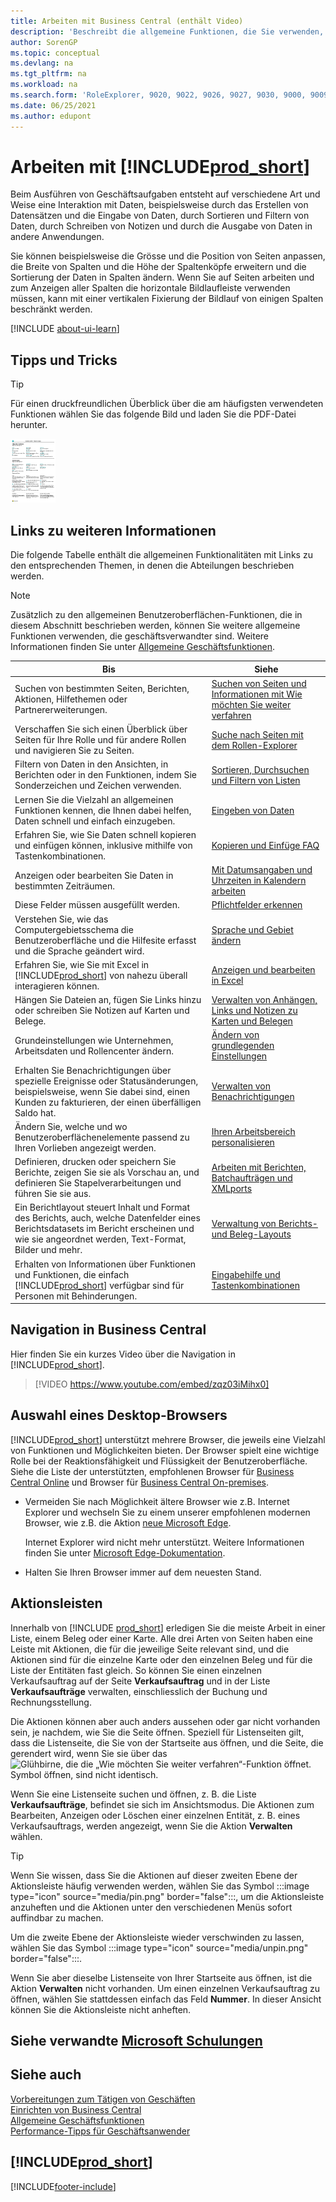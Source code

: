 ```yaml
---
title: Arbeiten mit Business Central (enthält Video)
description: 'Beschreibt die allgemeine Funktionen, die Sie verwenden, um die Daten in Business Central für Aktivitäten, wie Eingabe von Werten, Sortieren von Daten und Ändern von Ansichten auszuführen.'
author: SorenGP
ms.topic: conceptual
ms.devlang: na
ms.tgt_pltfrm: na
ms.workload: na
ms.search.form: 'RoleExplorer, 9020, 9022, 9026, 9027, 9030, 9000, 9009, 9004, 9005, 9024, 9006, 9007, 9010, 9016, 9017'
ms.date: 06/25/2021
ms.author: edupont
---
```

# <a name="work-with-"></a><a name="work-with-"></a><a name="work-with-"></a>Arbeiten mit [!INCLUDE[prod_short](includes/prod_short.md)]

Beim Ausführen von Geschäftsaufgaben entsteht auf verschiedene Art und Weise eine Interaktion mit Daten, beispielsweise durch das Erstellen von Datensätzen und die Eingabe von Daten, durch Sortieren und Filtern von Daten, durch Schreiben von Notizen und durch die Ausgabe von Daten in andere Anwendungen.

Sie können beispielsweise die Grösse und die Position von Seiten anpassen, die Breite von Spalten und die Höhe der Spaltenköpfe erweitern und die Sortierung der Daten in Spalten ändern. Wenn Sie auf Seiten arbeiten und zum Anzeigen aller Spalten die horizontale Bildlaufleiste verwenden müssen, kann mit einer vertikalen Fixierung der Bildlauf von einigen Spalten beschränkt werden.

[!INCLUDE [about-ui-learn](includes/about-ui-learn.md)]

## <a name="tips-and-tricks"></a><a name="tips-and-tricks"></a><a name="tips-and-tricks"></a><a name="cheatsheet"></a>Tipps und Tricks

> [!TIP]
> Für einen druckfreundlichen Überblick über die am häufigsten verwendeten Funktionen wählen Sie das folgende Bild und laden Sie die PDF-Datei herunter.
>
> [ ![Symbol für die PDF-Datei.](media/cheat_sheet_inline.png) ](media/cheat_sheet.pdf "Symbol zum Öffnen einer PDF")

## <a name="links-to-learn-more"></a><a name="links-to-learn-more"></a><a name="links-to-learn-more"></a>Links zu weiteren Informationen

Die folgende Tabelle enthält die allgemeinen Funktionalitäten mit Links zu den entsprechenden Themen, in denen die Abteilungen beschrieben werden.

> [!NOTE]
> Zusätzlich zu den allgemeinen Benutzeroberflächen-Funktionen, die in diesem Abschnitt beschrieben werden, können Sie weitere allgemeine Funktionen verwenden, die geschäftsverwandter sind. Weitere Informationen finden Sie unter [Allgemeine Geschäftsfunktionen](ui-across-business-areas.md).

| Bis  | Siehe |
| --- | --- |
|Suchen von bestimmten Seiten, Berichten, Aktionen, Hilfethemen oder Partnererweiterungen. |[Suchen von Seiten und Informationen mit Wie möchten Sie weiter verfahren](ui-search.md) |
|Verschaffen Sie sich einen Überblick über Seiten für Ihre Rolle und für andere Rollen und navigieren Sie zu Seiten.|[Suche nach Seiten mit dem Rollen-Explorer](ui-role-explorer.md)|
| Filtern von Daten in den Ansichten, in Berichten oder in den Funktionen, indem Sie Sonderzeichen und Zeichen verwenden. |[Sortieren, Durchsuchen und Filtern von Listen](ui-enter-criteria-filters.md) |
|Lernen Sie die Vielzahl an allgemeinen Funktionen kennen, die Ihnen dabei helfen, Daten schnell und einfach einzugeben.|[Eingeben von Daten](ui-enter-data.md)|
|Erfahren Sie, wie Sie Daten schnell kopieren und einfügen können, inklusive mithilfe von Tastenkombinationen.|[Kopieren und Einfüge FAQ](faq-copy-paste.yml)|
| Anzeigen oder bearbeiten Sie Daten in bestimmten Zeiträumen. |[Mit Datumsangaben und Uhrzeiten in Kalendern arbeiten](ui-enter-date-ranges.md) |
| Diese Felder müssen ausgefüllt werden. |[Pflichtfelder erkennen](ui-mandatory-fields.md) |
|Verstehen Sie, wie das Computergebietsschema die Benutzeroberfläche und die Hilfesite erfasst und die Sprache geändert wird.|[Sprache und Gebiet ändern](about-locale-language.md)|
|Erfahren Sie, wie Sie mit Excel in [!INCLUDE[prod_short](includes/prod_short.md)] von nahezu überall interagieren können.|[Anzeigen und bearbeiten in Excel](across-work-with-excel.md)|
|Hängen Sie Dateien an, fügen Sie Links hinzu oder schreiben Sie Notizen auf Karten und Belege.|[Verwalten von Anhängen, Links und Notizen zu Karten und Belegen](ui-how-add-link-to-record.md)|
| Grundeinstellungen wie Unternehmen, Arbeitsdaten und Rollencenter ändern. |[Ändern von grundlegenden Einstellungen](ui-change-basic-settings.md) |
|Erhalten Sie Benachrichtigungen über spezielle Ereignisse oder Statusänderungen, beispielsweise, wenn Sie dabei sind, einen Kunden zu fakturieren, der einen überfälligen Saldo hat.|[Verwalten von Benachrichtigungen](ui-smart-notifications.md)|
| Ändern Sie, welche und wo Benutzeroberflächenelemente passend zu Ihren Vorlieben angezeigt werden.|[Ihren Arbeitsbereich personalisieren](ui-personalization-user.md) |
|Definieren, drucken oder speichern Sie Berichte, zeigen Sie sie als Vorschau an, und definieren Sie Stapelverarbeitungen und führen Sie sie aus.|[Arbeiten mit Berichten, Batchaufträgen und XMLports](ui-work-report.md)|
| Ein Berichtlayout steuert Inhalt und Format des Berichts, auch, welche Datenfelder eines Berichtsdatasets im Bericht erscheinen und wie sie angeordnet werden, Text-Format, Bilder und mehr.|[Verwaltung von Berichts- und Beleg-Layouts](ui-manage-report-layouts.md) |
|Erhalten von Informationen über Funktionen und Funktionen, die einfach [!INCLUDE[prod_short](includes/prod_short.md)] verfügbar sind für  Personen mit Behinderungen.|[Eingabehilfe und Tastenkombinationen](ui-accessibility.md)|

## <a name="getting-around-in-business-central"></a><a name="getting-around-in-business-central"></a><a name="getting-around-in-business-central"></a>Navigation in Business Central
Hier finden Sie ein kurzes Video über die Navigation in [!INCLUDE[prod_short](includes/prod_short.md)].

> [!VIDEO https://www.youtube.com/embed/zqz03iMihx0]

## <a name="choosing-a-desktop-browser"></a><a name="choosing-a-desktop-browser"></a><a name="choosing-a-desktop-browser"></a>Auswahl eines Desktop-Browsers

[!INCLUDE[prod_short](includes/prod_short.md)] unterstützt mehrere Browser, die jeweils eine Vielzahl von Funktionen und Möglichkeiten bieten. Der Browser spielt eine wichtige Rolle bei der Reaktionsfähigkeit und Flüssigkeit der Benutzeroberfläche. Siehe die Liste der unterstützten, empfohlenen Browser für [Business Central Online](./product-requirements.md) und Browser für [Business Central On-premises](/dynamics365/business-central/dev-itpro/deployment/system-requirement-business-central-v15).

- Vermeiden Sie nach Möglichkeit ältere Browser wie z.B. Internet Explorer und wechseln Sie zu einem unserer empfohlenen modernen Browser, wie z.B. die Aktion [neue Microsoft Edge](https://www.microsoft.com/edge/).  

    Internet Explorer wird nicht mehr unterstützt. Weitere Informationen finden Sie unter [Microsoft Edge-Dokumentation](https://support.microsoft.com/hub/4337664/microsoft-edge-help).
- Halten Sie Ihren Browser immer auf dem neuesten Stand.

## <a name="action-bars"></a><a name="action-bars"></a><a name="action-bars"></a>Aktionsleisten

Innerhalb von [!INCLUDE [prod_short](includes/prod_short.md)] erledigen Sie die meiste Arbeit in einer Liste, einem Beleg oder einer Karte. Alle drei Arten von Seiten haben eine Leiste mit Aktionen, die für die jeweilige Seite relevant sind, und die Aktionen sind für die einzelne Karte oder den einzelnen Beleg und für die Liste der Entitäten fast gleich. So können Sie einen einzelnen Verkaufsauftrag auf der Seite **Verkaufsauftrag** und in der Liste **Verkaufsaufträge** verwalten, einschliesslich der Buchung und Rechnungsstellung.  

Die Aktionen können aber auch anders aussehen oder gar nicht vorhanden sein, je nachdem, wie Sie die Seite öffnen. Speziell für Listenseiten gilt, dass die Listenseite, die Sie von der Startseite aus öffnen, und die Seite, die gerendert wird, wenn Sie sie über das ![Glühbirne, die die „Wie möchten Sie weiter verfahren“-Funktion öffnet.](media/ui-search/search_small.png "Tell me-Funktion") Symbol öffnen, sind nicht identisch.  

Wenn Sie eine Listenseite suchen und öffnen, z. B. die Liste **Verkaufsaufträge**, befindet sie sich im Ansichtsmodus. Die Aktionen zum Bearbeiten, Anzeigen oder Löschen einer einzelnen Entität, z. B. eines Verkaufsauftrags, werden angezeigt, wenn Sie die Aktion **Verwalten** wählen.  

> [!TIP]
> Wenn Sie wissen, dass Sie die Aktionen auf dieser zweiten Ebene der Aktionsleiste häufig verwenden werden, wählen Sie das Symbol :::image type="icon" source="media/pin.png" border="false":::, um die Aktionsleiste anzuheften und die Aktionen unter den verschiedenen Menüs sofort auffindbar zu machen.
>
> Um die zweite Ebene der Aktionsleiste wieder verschwinden zu lassen, wählen Sie das Symbol :::image type="icon" source="media/unpin.png" border="false":::.

Wenn Sie aber dieselbe Listenseite von Ihrer Startseite aus öffnen, ist die Aktion **Verwalten** nicht vorhanden. Um einen einzelnen Verkaufsauftrag zu öffnen, wählen Sie stattdessen einfach das Feld **Nummer**. In dieser Ansicht können Sie die Aktionsleiste nicht anheften.  

## <a name="see-related-microsoft-training"></a><a name="see-related-microsoft-training"></a><a name="see-related-microsoft-training"></a>Siehe verwandte [Microsoft Schulungen](/training/paths/work-pro-data-dynamics-365-business-central/)

## <a name="see-also"></a><a name="see-also"></a><a name="see-also"></a>Siehe auch

[Vorbereitungen zum Tätigen von Geschäften](ui-get-ready-business.md)  
[Einrichten von Business Central](setup.md)  
[Allgemeine Geschäftsfunktionen](ui-across-business-areas.md)  
[Performance-Tipps für Geschäftsanwender](/dynamics365/business-central/dev-itpro/performance/performance-users?toc=/dynamics365/business-central/toc.json)

## [!INCLUDE[prod_short](includes/free_trial_md.md)]


[!INCLUDE[footer-include](includes/footer-banner.md)]
